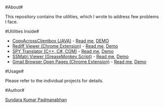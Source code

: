 #About#

This repository contains the utilities, which I wrote to address few problems I face.

#Utilities Inside#


  + [CopyAcrossClientbox (JAVA)](https://github.com/clicksuku/SundarkpCode/tree/master/CopyAcrossClientBox%5BJava%5D) - [Read me](https://github.com/clicksuku/SundarkpCode/blob/master/CopyAcrossClientBox%5BJava%5D/Readme.md), [DEMO](http://www.youtube.com/watch?feature=player_embedded&v=pwNZNmLc5Ls)
  + [Rediff Viewer (Chrome Extension)](https://github.com/clicksuku/SundarkpCode/tree/master/RediffViewer%5BChrome%20Extn%5D) - [Read me](https://github.com/clicksuku/SundarkpCode/blob/master/RediffViewer%5BChrome%20Extn%5D/Readme.md), [Demo](http://www.youtube.com/watch?feature=player_embedded&v=SK9u9ozI-CE)
  + [SPY Translator      (C++, C#, COM)](https://github.com/clicksuku/SundarkpCode/tree/master/SPY_Translator%5BCPP_COM%5D) - [Read me](https://github.com/clicksuku/SundarkpCode/blob/master/SPY_Translator%5BCPP_COM%5D/Readme.md), [Demo](http://www.youtube.com/watch?feature=player_embedded&v=vHyN0FkzYnk)
  + [SSMatri Viewer      (GreaseMonkey Script)](https://github.com/clicksuku/SundarkpCode/tree/master/SSMatriViewer%5BGreaseMonkey%5D) - [Read me](https://github.com/clicksuku/SundarkpCode/tree/master/SSMatriViewer%5BGreaseMonkey%5D), [Demo](http://www.youtube.com/watch?feature=player_embedded&v=bhfuwunVd4E)
  + [Gmail Browser Open Pages  (Chrome Extension)](https://github.com/clicksuku/SundarkpCode/tree/master/SendOpenURLs%20%5BChrome%20Extn%5D) - [Read me](https://github.com/clicksuku/SundarkpCode/blob/master/SendOpenURLs%20%5BChrome%20Extn%5D/Readme.md), [Demo](http://www.youtube.com/watch?feature=player_embedded&v=i3Cxm4Xi6TM)

#Usage#

Please refer to the individual projects for details.

#Author#

[Sundara Kumar Padmanabhan](http://www.linkedin.com/in/sundarkp)




